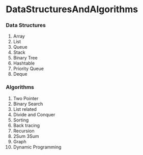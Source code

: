 # DataStructuresAndAlgorithms

### Data Structures
1. Array
2. List
3. Queue
4. Stack
5. Binary Tree
6. Hashtable
7. Priority Queue
8. Deque

### Algorithms
1. Two Pointer
2. Binary Search
3. List related
4. Divide and Conquer
5. Sorting
6. Back tracing
7. Recursion
8. 2Sum 3Sum
9. Graph
10. Dynamic Programming
